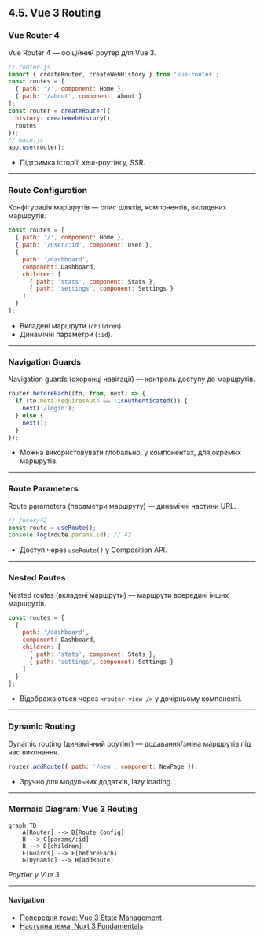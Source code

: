 ## 4.5. Vue 3 Routing

### Vue Router 4

Vue Router 4 — офіційний роутер для Vue 3.

```js
// router.js
import { createRouter, createWebHistory } from 'vue-router';
const routes = [
  { path: '/', component: Home },
  { path: '/about', component: About }
];
const router = createRouter({
  history: createWebHistory(),
  routes
});
// main.js
app.use(router);
```
- Підтримка історії, хеш-роутінгу, SSR.

---

### Route Configuration

Конфігурація маршрутів — опис шляхів, компонентів, вкладених маршрутів.

```js
const routes = [
  { path: '/', component: Home },
  { path: '/user/:id', component: User },
  {
    path: '/dashboard',
    component: Dashboard,
    children: [
      { path: 'stats', component: Stats },
      { path: 'settings', component: Settings }
    ]
  }
];
```
- Вкладені маршрути (`children`).
- Динамічні параметри (`:id`).

---

### Navigation Guards

Navigation guards (охоронці навігації) — контроль доступу до маршрутів.

```js
router.beforeEach((to, from, next) => {
  if (to.meta.requiresAuth && !isAuthenticated()) {
    next('/login');
  } else {
    next();
  }
});
```
- Можна використовувати глобально, у компонентах, для окремих маршрутів.

---

### Route Parameters

Route parameters (параметри маршруту) — динамічні частини URL.

```js
// /user/42
const route = useRoute();
console.log(route.params.id); // 42
```
- Доступ через `useRoute()` у Composition API.

---

### Nested Routes

Nested routes (вкладені маршрути) — маршрути всередині інших маршрутів.

```js
const routes = [
  {
    path: '/dashboard',
    component: Dashboard,
    children: [
      { path: 'stats', component: Stats },
      { path: 'settings', component: Settings }
    ]
  }
];
```
- Відображаються через `<router-view />` у дочірньому компоненті.

---

### Dynamic Routing

Dynamic routing (динамічний роутінг) — додавання/зміна маршрутів під час виконання.

```js
router.addRoute({ path: '/new', component: NewPage });
```
- Зручно для модульних додатків, lazy loading.

---

### Mermaid Diagram: Vue 3 Routing

```mermaid
graph TD
    A[Router] --> B[Route Config]
    B --> C[params/:id]
    B --> D[children]
    E[Guards] --> F[beforeEach]
    G[Dynamic] --> H[addRoute]
```
_Роутінг у Vue 3_

---

#### Navigation

- [Попередня тема: Vue 3 State Management](4.4-vue3-state-management.md)
- [Наступна тема: Nuxt 3 Fundamentals](4.6-nuxt3-fundamentals.md)
